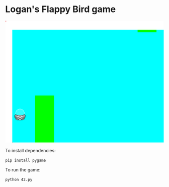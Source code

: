 # Logan's Flappy Bird game

![](https://github.com/lo-poon/flappy_bird_game/blob/main/Screenshot%202024-10-27%20175312.png)

To install dependencies:
```
pip install pygame
```

To run the game:
```
python 42.py
```
